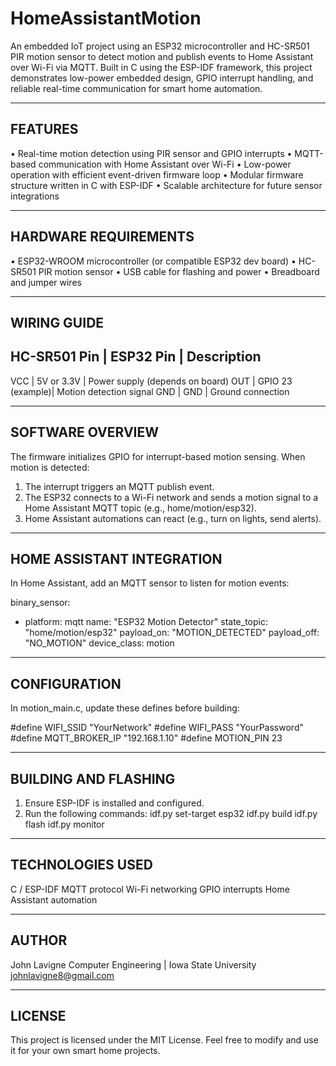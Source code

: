 HomeAssistantMotion
===================

An embedded IoT project using an ESP32 microcontroller and HC-SR501 PIR motion sensor to detect motion and publish events to Home Assistant over Wi-Fi via MQTT. 
Built in C using the ESP-IDF framework, this project demonstrates low-power embedded design, GPIO interrupt handling, and reliable real-time communication for smart home automation.

------------------------------------------------------------
FEATURES
------------------------------------------------------------
• Real-time motion detection using PIR sensor and GPIO interrupts
• MQTT-based communication with Home Assistant over Wi-Fi
• Low-power operation with efficient event-driven firmware loop
• Modular firmware structure written in C with ESP-IDF
• Scalable architecture for future sensor integrations

------------------------------------------------------------
HARDWARE REQUIREMENTS
------------------------------------------------------------
• ESP32-WROOM microcontroller (or compatible ESP32 dev board)
• HC-SR501 PIR motion sensor
• USB cable for flashing and power
• Breadboard and jumper wires

------------------------------------------------------------
WIRING GUIDE
------------------------------------------------------------
HC-SR501 Pin    | ESP32 Pin        | Description
------------------------------------------------------------
VCC             | 5V or 3.3V       | Power supply (depends on board)
OUT             | GPIO 23 (example)| Motion detection signal
GND             | GND              | Ground connection

------------------------------------------------------------
SOFTWARE OVERVIEW
------------------------------------------------------------
The firmware initializes GPIO for interrupt-based motion sensing. When motion is detected:
1. The interrupt triggers an MQTT publish event.
2. The ESP32 connects to a Wi-Fi network and sends a motion signal to a Home Assistant MQTT topic (e.g., home/motion/esp32).
3. Home Assistant automations can react (e.g., turn on lights, send alerts).

------------------------------------------------------------
HOME ASSISTANT INTEGRATION
------------------------------------------------------------
In Home Assistant, add an MQTT sensor to listen for motion events:

binary_sensor:
  - platform: mqtt
    name: "ESP32 Motion Detector"
    state_topic: "home/motion/esp32"
    payload_on: "MOTION_DETECTED"
    payload_off: "NO_MOTION"
    device_class: motion

------------------------------------------------------------
CONFIGURATION
------------------------------------------------------------
In motion_main.c, update these defines before building:

#define WIFI_SSID      "YourNetwork"
#define WIFI_PASS      "YourPassword"
#define MQTT_BROKER_IP "192.168.1.10"
#define MOTION_PIN     23

------------------------------------------------------------
BUILDING AND FLASHING
------------------------------------------------------------
1. Ensure ESP-IDF is installed and configured.
2. Run the following commands:
   idf.py set-target esp32
   idf.py build
   idf.py flash
   idf.py monitor

------------------------------------------------------------
TECHNOLOGIES USED
------------------------------------------------------------
C / ESP-IDF
MQTT protocol
Wi-Fi networking
GPIO interrupts
Home Assistant automation

------------------------------------------------------------
AUTHOR
------------------------------------------------------------
John Lavigne
Computer Engineering | Iowa State University
johnlavigne8@gmail.com

------------------------------------------------------------
LICENSE
------------------------------------------------------------
This project is licensed under the MIT License.
Feel free to modify and use it for your own smart home projects.
